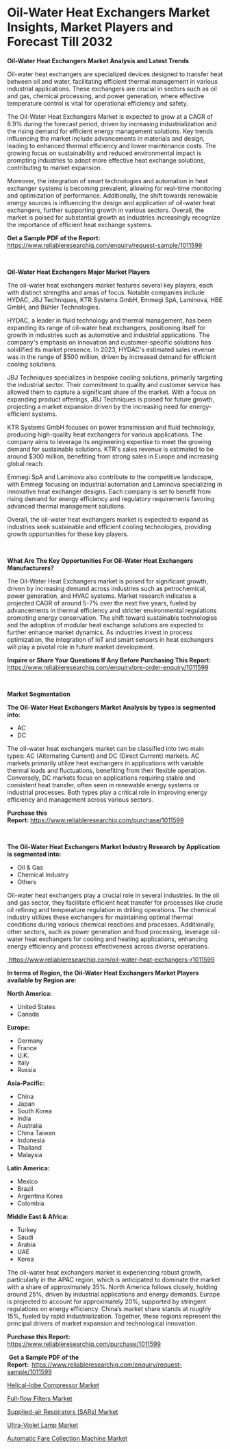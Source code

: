 <p><h1>Oil-Water Heat Exchangers Market Insights, Market Players and Forecast Till 2032</h1></p><p><strong>Oil-Water Heat Exchangers Market Analysis and Latest Trends</strong></p>
<p><p>Oil-water heat exchangers are specialized devices designed to transfer heat between oil and water, facilitating efficient thermal management in various industrial applications. These exchangers are crucial in sectors such as oil and gas, chemical processing, and power generation, where effective temperature control is vital for operational efficiency and safety.</p><p>The Oil-Water Heat Exchangers Market is expected to grow at a CAGR of 8.9% during the forecast period, driven by increasing industrialization and the rising demand for efficient energy management solutions. Key trends influencing the market include advancements in materials and design, leading to enhanced thermal efficiency and lower maintenance costs. The growing focus on sustainability and reduced environmental impact is prompting industries to adopt more effective heat exchange solutions, contributing to market expansion.</p><p>Moreover, the integration of smart technologies and automation in heat exchanger systems is becoming prevalent, allowing for real-time monitoring and optimization of performance. Additionally, the shift towards renewable energy sources is influencing the design and application of oil-water heat exchangers, further supporting growth in various sectors. Overall, the market is poised for substantial growth as industries increasingly recognize the importance of efficient heat exchange systems.</p></p>
<p><strong>Get a Sample PDF of the Report:&nbsp;</strong> <a href="https://www.reliableresearchiq.com/enquiry/request-sample/1011599?utm_campaign=973&utm_medium=2&utm_source=Github&utm_content=ia&utm_term=02032025&utm_id=oil-water-heat-exchangers">https://www.reliableresearchiq.com/enquiry/request-sample/1011599</a></p>
<p>&nbsp;</p>
<p><strong>Oil-Water Heat Exchangers Major Market Players</strong></p>
<p><p>The oil-water heat exchangers market features several key players, each with distinct strengths and areas of focus. Notable companies include HYDAC, JBJ Techniques, KTR Systems GmbH, Emmegi SpA, Laminova, HBE GmbH, and Bühler Technologies.</p><p>HYDAC, a leader in fluid technology and thermal management, has been expanding its range of oil-water heat exchangers, positioning itself for growth in industries such as automotive and industrial applications. The company's emphasis on innovation and customer-specific solutions has solidified its market presence. In 2023, HYDAC's estimated sales revenue was in the range of $500 million, driven by increased demand for efficient cooling solutions.</p><p>JBJ Techniques specializes in bespoke cooling solutions, primarily targeting the industrial sector. Their commitment to quality and customer service has allowed them to capture a significant share of the market. With a focus on expanding product offerings, JBJ Techniques is poised for future growth, projecting a market expansion driven by the increasing need for energy-efficient systems.</p><p>KTR Systems GmbH focuses on power transmission and fluid technology, producing high-quality heat exchangers for various applications. The company aims to leverage its engineering expertise to meet the growing demand for sustainable solutions. KTR's sales revenue is estimated to be around $300 million, benefiting from strong sales in Europe and increasing global reach.</p><p>Emmegi SpA and Laminova also contribute to the competitive landscape, with Emmegi focusing on industrial automation and Laminova specializing in innovative heat exchanger designs. Each company is set to benefit from rising demand for energy efficiency and regulatory requirements favoring advanced thermal management solutions.</p><p>Overall, the oil-water heat exchangers market is expected to expand as industries seek sustainable and efficient cooling technologies, providing growth opportunities for these key players.</p></p>
<p>&nbsp;</p>
<p><strong>What Are The Key Opportunities For Oil-Water Heat Exchangers Manufacturers?</strong></p>
<p><p>The Oil-Water Heat Exchangers market is poised for significant growth, driven by increasing demand across industries such as petrochemical, power generation, and HVAC systems. Market research indicates a projected CAGR of around 5-7% over the next five years, fueled by advancements in thermal efficiency and stricter environmental regulations promoting energy conservation. The shift toward sustainable technologies and the adoption of modular heat exchange solutions are expected to further enhance market dynamics. As industries invest in process optimization, the integration of IoT and smart sensors in heat exchangers will play a pivotal role in future market development.</p></p>
<p><strong>Inquire or Share Your Questions If Any Before Purchasing This Report:</strong> <a href="https://www.reliableresearchiq.com/enquiry/pre-order-enquiry/1011599?utm_campaign=973&utm_medium=2&utm_source=Github&utm_content=ia&utm_term=02032025&utm_id=oil-water-heat-exchangers">https://www.reliableresearchiq.com/enquiry/pre-order-enquiry/1011599</a></p>
<p>&nbsp;</p>
<p><strong>Market Segmentation</strong></p>
<p><strong>The Oil-Water Heat Exchangers Market Analysis by types is segmented into:</strong></p>
<p><ul><li>AC</li><li>DC</li></ul></p>
<p><p>The oil-water heat exchangers market can be classified into two main types: AC (Alternating Current) and DC (Direct Current) markets. AC markets primarily utilize heat exchangers in applications with variable thermal loads and fluctuations, benefiting from their flexible operation. Conversely, DC markets focus on applications requiring stable and consistent heat transfer, often seen in renewable energy systems or industrial processes. Both types play a critical role in improving energy efficiency and management across various sectors.</p></p>
<p><strong>Purchase this Report:&nbsp;</strong><a href="https://www.reliableresearchiq.com/purchase/1011599?utm_campaign=973&utm_medium=2&utm_source=Github&utm_content=ia&utm_term=02032025&utm_id=oil-water-heat-exchangers">https://www.reliableresearchiq.com/purchase/1011599</a></p>
<p>&nbsp;</p>
<p><strong>The Oil-Water Heat Exchangers Market Industry Research by Application is segmented into:</strong></p>
<p><ul><li>Oil & Gas</li><li>Chemical Industry</li><li>Others</li></ul></p>
<p><p>Oil-water heat exchangers play a crucial role in several industries. In the oil and gas sector, they facilitate efficient heat transfer for processes like crude oil refining and temperature regulation in drilling operations. The chemical industry utilizes these exchangers for maintaining optimal thermal conditions during various chemical reactions and processes. Additionally, other sectors, such as power generation and food processing, leverage oil-water heat exchangers for cooling and heating applications, enhancing energy efficiency and process effectiveness across diverse operations.</p></p>
<p><a href="https://www.reliableresearchiq.com/oil-water-heat-exchangers-r1011599?utm_campaign=973&utm_medium=2&utm_source=Github&utm_content=ia&utm_term=02032025&utm_id=oil-water-heat-exchangers">&nbsp;https://www.reliableresearchiq.com/oil-water-heat-exchangers-r1011599</a></p>
<p><strong>In terms of Region, the Oil-Water Heat Exchangers Market Players available by Region are:</strong></p>
<p>
    <p> <strong> North America: </strong>
        <ul>
            <li>United States</li>
            <li>Canada</li>
        </ul>
        </p> 
    <p> <strong> Europe: </strong>
        <ul>
            <li>Germany</li>
            <li>France</li>
            <li>U.K.</li>
            <li>Italy</li>
            <li>Russia</li>
        </ul>
        </p> 
    <p> <strong> Asia-Pacific: </strong>
        <ul>
            <li>China</li>
            <li>Japan</li>
            <li>South Korea</li>
            <li>India</li>
            <li>Australia</li>
            <li>China Taiwan</li>
            <li>Indonesia</li>
            <li>Thailand</li>
            <li>Malaysia</li>
        </ul>
        </p> 
    <p> <strong> Latin America: </strong>
        <ul>
            <li>Mexico</li>
            <li>Brazil</li>
            <li>Argentina Korea</li>
            <li>Colombia</li>
        </ul>
        </p> 
    <p> <strong> Middle East & Africa: </strong>
        <ul>
            <li>Turkey</li>
            <li>Saudi</li>
            <li>Arabia</li>
            <li>UAE</li>
            <li>Korea</li>
        </ul>
    </p>
    </p>
<p><p>The oil-water heat exchangers market is experiencing robust growth, particularly in the APAC region, which is anticipated to dominate the market with a share of approximately 35%. North America follows closely, holding around 25%, driven by industrial applications and energy demands. Europe is projected to account for approximately 20%, supported by stringent regulations on energy efficiency. China’s market share stands at roughly 15%, fueled by rapid industrialization. Together, these regions represent the principal drivers of market expansion and technological innovation.</p></p>
<p><strong>Purchase this Report: </strong><a href="https://www.reliableresearchiq.com/purchase/1011599?utm_campaign=973&utm_medium=2&utm_source=Github&utm_content=ia&utm_term=02032025&utm_id=oil-water-heat-exchangers">https://www.reliableresearchiq.com/purchase/1011599</a></p>
<p>&nbsp;<strong>Get a Sample PDF of the Report:&nbsp;&nbsp;</strong><a href="https://www.reliableresearchiq.com/enquiry/request-sample/1011599?utm_campaign=973&utm_medium=2&utm_source=Github&utm_content=ia&utm_term=02032025&utm_id=oil-water-heat-exchangers">https://www.reliableresearchiq.com/enquiry/request-sample/1011599</a></p>
<p><strong></strong></p>
<p><p><a href="https://github.com/danzopachllq/Market-Research-Report-List-1/blob/main/helical-lobe-compressor-market.md?utm_campaign=973&utm_medium=2&utm_source=Github&utm_content=ia&utm_term=02032025&utm_id=oil-water-heat-exchangers">Helical-lobe Compressor Market</a></p><p><a href="https://github.com/kovasovitzzg/Market-Research-Report-List-1/blob/main/full-flow-filters-market.md?utm_campaign=973&utm_medium=2&utm_source=Github&utm_content=ia&utm_term=02032025&utm_id=oil-water-heat-exchangers">Full-flow Filters Market</a></p><p><a href="https://github.com/palenjeppecd/Market-Research-Report-List-1/blob/main/supplied-air-respirators-sars-market.md?utm_campaign=973&utm_medium=2&utm_source=Github&utm_content=ia&utm_term=02032025&utm_id=oil-water-heat-exchangers">Supplied-air Respirators (SARs) Market</a></p><p><a href="https://github.com/fendtdjunawo/Market-Research-Report-List-1/blob/main/ultra-violet-lamp-market.md?utm_campaign=973&utm_medium=2&utm_source=Github&utm_content=ia&utm_term=02032025&utm_id=oil-water-heat-exchangers">Ultra-Violet Lamp Market</a></p><p><a href="https://github.com/raaschadonle/Market-Research-Report-List-1/blob/main/automatic-fare-collection-machine-market.md?utm_campaign=973&utm_medium=2&utm_source=Github&utm_content=ia&utm_term=02032025&utm_id=oil-water-heat-exchangers">Automatic Fare Collection Machine Market</a></p></p>